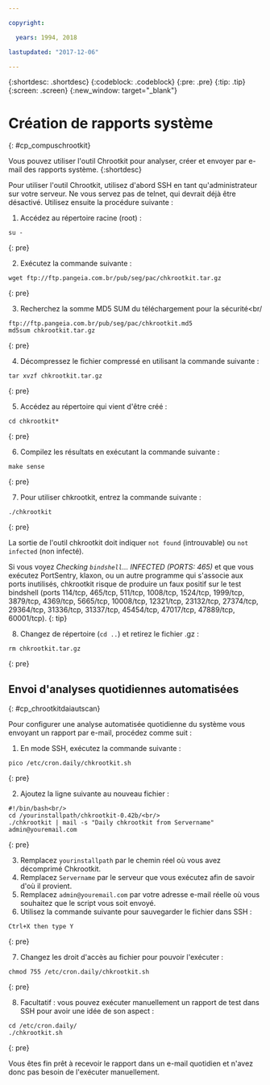 ```yaml
---

copyright:

  years: 1994, 2018

lastupdated: "2017-12-06"

---
```


{:shortdesc: .shortdesc}
{:codeblock: .codeblock}
{:pre: .pre}
{:tip: .tip}
{:screen: .screen}
{:new_window: target="_blank"}

# Création de rapports système
{: #cp_compuschrootkit}

Vous pouvez utiliser l'outil Chrootkit pour analyser, créer et envoyer par e-mail des rapports système.
{:shortdesc}

Pour utiliser l'outil Chrootkit, utilisez d'abord SSH en tant qu'administrateur sur votre serveur. Ne vous servez pas de telnet, qui devrait déjà être désactivé. Utilisez ensuite la procédure suivante :

1. Accédez au répertoire racine (root) :  

  ```
  su -
  ```
  {: pre}

2. Exécutez la commande suivante :

  ```
  wget ftp://ftp.pangeia.com.br/pub/seg/pac/chkrootkit.tar.gz
  ```
  {: pre}

3. Recherchez la somme MD5 SUM du téléchargement pour la sécurité<br/

  ```
  ftp://ftp.pangeia.com.br/pub/seg/pac/chkrootkit.md5
  md5sum chkrootkit.tar.gz
  ```
  {: pre}

4. Décompressez le fichier compressé en utilisant la commande suivante :<br/>

  ```
  tar xvzf chkrootkit.tar.gz
  ```
  {: pre}

5. Accédez au répertoire qui vient d'être créé :

  ```
  cd chkrootkit*
  ```
  {: pre}

6. Compilez les résultats en exécutant la commande suivante :

  ```
  make sense
  ```
  {: pre}

7. Pour utiliser chkrootkit, entrez la commande suivante :

  ```
  ./chkrootkit
  ```
  {: pre}

La sortie de l'outil chkrootkit doit indiquer `not found` (introuvable) ou `not infected` (non infecté).

Si vous voyez *Checking `bindshell`... INFECTED (PORTS: 465)* et que vous exécutez PortSentry, klaxon, ou un autre programme qui s'associe aux ports inutilisés, chkrootkit risque de produire un faux positif sur le test bindshell (ports 114/tcp, 465/tcp, 511/tcp, 1008/tcp, 1524/tcp, 1999/tcp, 3879/tcp, 4369/tcp, 5665/tcp, 10008/tcp, 12321/tcp, 23132/tcp, 27374/tcp, 29364/tcp, 31336/tcp, 31337/tcp, 45454/tcp, 47017/tcp, 47889/tcp, 60001/tcp).
{: tip}

8. Changez de répertoire (`cd ..`) et retirez le fichier .gz :  

  ```
  rm chkrootkit.tar.gz
  ```
  {: pre}

## Envoi d'analyses quotidiennes automatisées
{: #cp_chrootkitdaiautscan}

Pour configurer une analyse automatisée quotidienne du système vous envoyant un rapport par e-mail, procédez comme suit :

1. En mode SSH, exécutez la commande suivante :

  ```
  pico /etc/cron.daily/chkrootkit.sh
  ```
  {: pre}

2. Ajoutez la ligne suivante au nouveau fichier :

  ```
  #!/bin/bash<br/>
  cd /yourinstallpath/chkrootkit-0.42b/<br/>
  ./chkrootkit | mail -s "Daily chkrootkit from Servername" admin@youremail.com
  ```
  {: pre}

3. Remplacez `yourinstallpath` par le chemin réel où vous avez décomprimé Chkrootkit.
4. Remplacez `Servername` par le serveur que vous exécutez afin de savoir d'où il provient.
5. Remplacez `admin@youremail.com` par votre adresse e-mail réelle où vous souhaitez que le script vous soit envoyé.
6. Utilisez la commande suivante pour sauvegarder le fichier dans SSH :

  ```
  Ctrl+X then type Y
  ```
  {: pre}

7. Changez les droit d'accès au fichier pour pouvoir l'exécuter :

  ```
  chmod 755 /etc/cron.daily/chkrootkit.sh
  ```
  {: pre}

8.  Facultatif : vous pouvez exécuter manuellement un rapport de test dans SSH pour avoir une idée de son aspect :

  ```
  cd /etc/cron.daily/
  ./chkrootkit.sh
  ```
  {: pre}

Vous êtes fin prêt à recevoir le rapport dans un e-mail quotidien et n'avez donc pas besoin de l'exécuter manuellement.
